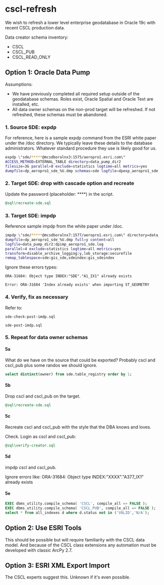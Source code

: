 # cscl-refresh

We wish to refresh a lower level enterprise geodatabase in Oracle 19c with recent CSCL production data. 

Data creator schema inventory:

* CSCL
* CSCL_PUB
* CSCL_READ_ONLY

## Option 1: Oracle Data Pump

Assumptions:

* We have previously completed all required setup outside of the geodatabase schemas.  Roles exist, Oracle Spatial and Oracle Text are installed, etc.
* All data owner schemas on the non-prod target will be refreshed.  If not refreshed, these schemas must be abandoned.


### 1. Source SDE: expdp

For reference, here is a sample expdp command from the ESRI white paper under the /doc directory. We typically leave these details to the database administrators. Whatever standard procedure they use is likely good for us.

```sh
expdp \"sde/*****@mcsdboralnx3:1575/aeropro1.esri.com\"
ACCESS_METHOD=EXTERNAL_TABLE directory=data_pump_dir2
filesize=3G parallel=8 exclude=statistics logtime=all metrics=yes
dumpfile=dp_aeropro1_sde_%U.dmp schemas=sde logfile=dpexp_aeropro1_sde.log
```
### 2. Target SDE: drop with cascade option and recreate

Update the password (placeholder: ****) in the script.   

```sql
@sql\recreate-sde.sql
```

### 3. Target SDE: impdp

Reference sample impdp from the white paper under /doc.

```sh
impdp \"sde/*****@mcsdboralnx7:1577/aeropro1.esri.com\" directory=data_pump_dir2
dumpfile=dp_aeropro1_sde_%U.dmp full=y content=all
logfile=data_pump_dir2:dpimp_aeropro1_sde.log
parallel=4 exclude=statistics logtime=all metrics=yes
transform=disable_archive_logging:y,lob_storage:securefile
remap_tablespace=sde:gis_sde,sdeindex:gis_sdeindex
```

Ignore these errors types:

    ORA-31684: Object type INDEX:"SDE"."A1_IX1" already exists

    Error: ORA-31684 'Index already exists' when importing ST_GEOMETRY


### 4. Verify, fix as necessary

Refer to:
    
    sde-check-post-imdp.sql

    sde-post-imdp.sql



### 5. Repeat for data owner schemas

#### 5a 

What do we have on the source that could be exported? Probably cscl and cscl_pub plus some randos we should ignore.

```sql
select distinct(owner) from sde.table_registry order by 1;
```

#### 5b

Drop cscl and cscl_pub on the target.

```sql
@sql\recreate-sde.sql
```

#### 5c

Recreate cscl and cscl_pub with the style that the DBA knows and loves.

Check. Login as cscl and cscl_pub:

```sql
@sql\verify-creator.sql
```


#### 5d

impdp cscl and cscl_pub. 

Ignore errors like: ORA-31684: Object type INDEX:"XXXX"."A377_IX1" already exists


#### 5e

```sql
EXEC dbms_utility.compile_schema( 'CSCL', compile_all => FALSE );
EXEC dbms_utility.compile_schema( 'CSCL_PUB', compile_all => FALSE );
select * from all_indexes d where d.status not in ('VALID','N/A');
```



## Option 2: Use ESRI Tools

This should be possible but will require familiarity with the CSCL data model. And because of the CSCL class extensions any automation must be developed with classic ArcPy 2.7.

## Option 3: ESRI XML Export Import

The CSCL experts suggest this. Unknown if it's even possible.